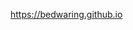 
<!--[![Bedwaring's GitHub stats](https://github-readme-stats.vercel.app/api?username=bedwaring&show_icons=true&theme=dark)](https://github.com/bedwaring/github-readme-stats)
!-->
<!--[![Top Langs](https://github-readme-stats.vercel.app/api/top-langs/?username=bedwaring&langs_count=8&theme=radical)](https://github.com/anuraghazra/github-readme-stats)
!-->
https://bedwaring.github.io


<!--
**bedwaring/bedwaring** is a ✨ _special_ ✨ repository because its `README.md` (this file) appears on your GitHub profile.
!-->
